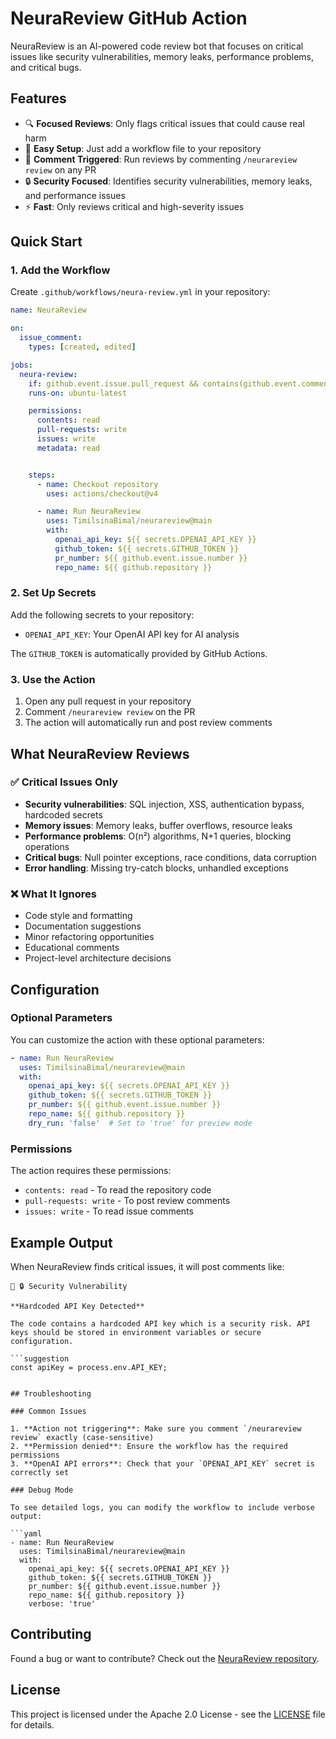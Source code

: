 # NeuraReview GitHub Action

NeuraReview is an AI-powered code review bot that focuses on critical issues like security vulnerabilities, memory leaks, performance problems, and critical bugs.

## Features

- 🔍 **Focused Reviews**: Only flags critical issues that could cause real harm
- 🚀 **Easy Setup**: Just add a workflow file to your repository
- 💬 **Comment Triggered**: Run reviews by commenting `/neurareview review` on any PR
- 🔒 **Security Focused**: Identifies security vulnerabilities, memory leaks, and performance issues
- ⚡ **Fast**: Only reviews critical and high-severity issues

## Quick Start

### 1. Add the Workflow

Create `.github/workflows/neura-review.yml` in your repository:

```yaml
name: NeuraReview

on:
  issue_comment:
    types: [created, edited]

jobs:
  neura-review:
    if: github.event.issue.pull_request && contains(github.event.comment.body, '/neurareview review')
    runs-on: ubuntu-latest

    permissions:
      contents: read
      pull-requests: write
      issues: write
      metadata: read


    steps:
      - name: Checkout repository
        uses: actions/checkout@v4

      - name: Run NeuraReview
        uses: TimilsinaBimal/neurareview@main
        with:
          openai_api_key: ${{ secrets.OPENAI_API_KEY }}
          github_token: ${{ secrets.GITHUB_TOKEN }}
          pr_number: ${{ github.event.issue.number }}
          repo_name: ${{ github.repository }}
```

### 2. Set Up Secrets

Add the following secrets to your repository:

- `OPENAI_API_KEY`: Your OpenAI API key for AI analysis

The `GITHUB_TOKEN` is automatically provided by GitHub Actions.

### 3. Use the Action

1. Open any pull request in your repository
2. Comment `/neurareview review` on the PR
3. The action will automatically run and post review comments

## What NeuraReview Reviews

### ✅ Critical Issues Only
- **Security vulnerabilities**: SQL injection, XSS, authentication bypass, hardcoded secrets
- **Memory issues**: Memory leaks, buffer overflows, resource leaks
- **Performance problems**: O(n²) algorithms, N+1 queries, blocking operations
- **Critical bugs**: Null pointer exceptions, race conditions, data corruption
- **Error handling**: Missing try-catch blocks, unhandled exceptions

### ❌ What It Ignores
- Code style and formatting
- Documentation suggestions
- Minor refactoring opportunities
- Educational comments
- Project-level architecture decisions

## Configuration

### Optional Parameters

You can customize the action with these optional parameters:

```yaml
- name: Run NeuraReview
  uses: TimilsinaBimal/neurareview@main
  with:
    openai_api_key: ${{ secrets.OPENAI_API_KEY }}
    github_token: ${{ secrets.GITHUB_TOKEN }}
    pr_number: ${{ github.event.issue.number }}
    repo_name: ${{ github.repository }}
    dry_run: 'false'  # Set to 'true' for preview mode
```

### Permissions

The action requires these permissions:
- `contents: read` - To read the repository code
- `pull-requests: write` - To post review comments
- `issues: write` - To read issue comments

## Example Output

When NeuraReview finds critical issues, it will post comments like:

```
🔴 🔒 Security Vulnerability

**Hardcoded API Key Detected**

The code contains a hardcoded API key which is a security risk. API keys should be stored in environment variables or secure configuration.

```suggestion
const apiKey = process.env.API_KEY;
```
```

## Troubleshooting

### Common Issues

1. **Action not triggering**: Make sure you comment `/neurareview review` exactly (case-sensitive)
2. **Permission denied**: Ensure the workflow has the required permissions
3. **OpenAI API errors**: Check that your `OPENAI_API_KEY` secret is correctly set

### Debug Mode

To see detailed logs, you can modify the workflow to include verbose output:

```yaml
- name: Run NeuraReview
  uses: TimilsinaBimal/neurareview@main
  with:
    openai_api_key: ${{ secrets.OPENAI_API_KEY }}
    github_token: ${{ secrets.GITHUB_TOKEN }}
    pr_number: ${{ github.event.issue.number }}
    repo_name: ${{ github.repository }}
    verbose: 'true'
```

## Contributing

Found a bug or want to contribute? Check out the [NeuraReview repository](https://github.com/TimilsinaBimal/neurareview).

## License

This project is licensed under the Apache 2.0 License - see the [LICENSE](LICENSE) file for details.

